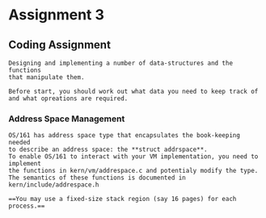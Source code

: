 # Assignment 3

## Coding Assignment
    Designing and implementing a number of data-structures and the functions
    that manipulate them.

    Before start, you should work out what data you need to keep track of 
    and what opreations are required.

### Address Space Management
    OS/161 has address space type that encapsulates the book-keeping needed 
    to describe an address space: the **struct addrspace**.
    To enable OS/161 to interact with your VM implementation, you need to implement
    the functions in kern/vm/addrespace.c and potentialy modify the type.
    The semantics of these functions is documented in kern/include/addrespace.h

    ==You may use a fixed-size stack region (say 16 pages) for each process.==

